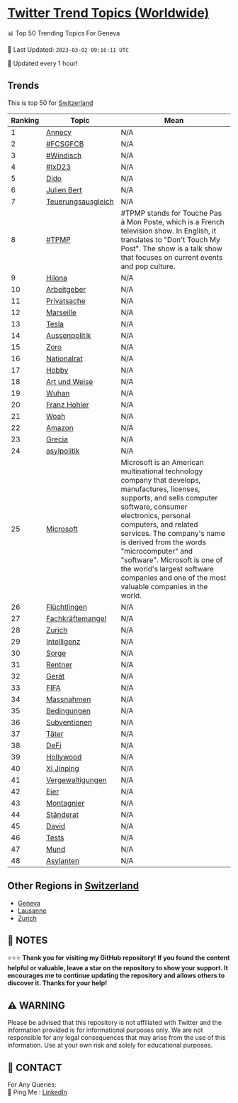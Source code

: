 [Twitter Trend Topics (Worldwide)](https://github.com/ErcinDedeoglu/Twitter-Trend-Topics)
==========


📊 Top 50 Trending Topics For Geneva

📆 Last Updated: `2023-03-02 09:16:11 UTC`

🔧 Updated every 1 hour!


## Trends

This is top 50 for [Switzerland](</Switzerland>)

| Ranking | Topic | Mean |
| ------- | ------------ | ------------ |
| 1 | [Annecy](http://twitter.com/search?q=Annecy) | N/A |
| 2 | [#FCSGFCB](http://twitter.com/search?q=%23FCSGFCB) | N/A |
| 3 | [#Windisch](http://twitter.com/search?q=%23Windisch) | N/A |
| 4 | [#IxD23](http://twitter.com/search?q=%23IxD23) | N/A |
| 5 | [Dido](http://twitter.com/search?q=Dido) | N/A |
| 6 | [Julien Bert](http://twitter.com/search?q=Julien+Bert) | N/A |
| 7 | [Teuerungsausgleich](http://twitter.com/search?q=Teuerungsausgleich) | N/A |
| 8 | [#TPMP](http://twitter.com/search?q=%23TPMP) | #TPMP stands for Touche Pas à Mon Poste, which is a French television show. In English, it translates to "Don't Touch My Post". The show is a talk show that focuses on current events and pop culture. |
| 9 | [Hilona](http://twitter.com/search?q=Hilona) | N/A |
| 10 | [Arbeitgeber](http://twitter.com/search?q=Arbeitgeber) | N/A |
| 11 | [Privatsache](http://twitter.com/search?q=Privatsache) | N/A |
| 12 | [Marseille](http://twitter.com/search?q=Marseille) | N/A |
| 13 | [Tesla](http://twitter.com/search?q=Tesla) | N/A |
| 14 | [Aussenpolitik](http://twitter.com/search?q=Aussenpolitik) | N/A |
| 15 | [Zoro](http://twitter.com/search?q=Zoro) | N/A |
| 16 | [Nationalrat](http://twitter.com/search?q=Nationalrat) | N/A |
| 17 | [Hobby](http://twitter.com/search?q=Hobby) | N/A |
| 18 | [Art und Weise](http://twitter.com/search?q=Art+und+Weise) | N/A |
| 19 | [Wuhan](http://twitter.com/search?q=Wuhan) | N/A |
| 20 | [Franz Hohler](http://twitter.com/search?q=Franz+Hohler) | N/A |
| 21 | [Woah](http://twitter.com/search?q=Woah) | N/A |
| 22 | [Amazon](http://twitter.com/search?q=Amazon) | N/A |
| 23 | [Grecia](http://twitter.com/search?q=Grecia) | N/A |
| 24 | [asylpolitik](http://twitter.com/search?q=asylpolitik) | N/A |
| 25 | [Microsoft](http://twitter.com/search?q=Microsoft) | Microsoft is an American multinational technology company that develops, manufactures, licenses, supports, and sells computer software, consumer electronics, personal computers, and related services. The company's name is derived from the words "microcomputer" and "software". Microsoft is one of the world's largest software companies and one of the most valuable companies in the world. |
| 26 | [Flüchtlingen](http://twitter.com/search?q=Fl%c3%bcchtlingen) | N/A |
| 27 | [Fachkräftemangel](http://twitter.com/search?q=Fachkr%c3%a4ftemangel) | N/A |
| 28 | [Zurich](http://twitter.com/search?q=Zurich) | N/A |
| 29 | [Intelligenz](http://twitter.com/search?q=Intelligenz) | N/A |
| 30 | [Sorge](http://twitter.com/search?q=Sorge) | N/A |
| 31 | [Rentner](http://twitter.com/search?q=Rentner) | N/A |
| 32 | [Gerät](http://twitter.com/search?q=Ger%c3%a4t) | N/A |
| 33 | [FIFA](http://twitter.com/search?q=FIFA) | N/A |
| 34 | [Massnahmen](http://twitter.com/search?q=Massnahmen) | N/A |
| 35 | [Bedingungen](http://twitter.com/search?q=Bedingungen) | N/A |
| 36 | [Subventionen](http://twitter.com/search?q=Subventionen) | N/A |
| 37 | [Täter](http://twitter.com/search?q=T%c3%a4ter) | N/A |
| 38 | [DeFi](http://twitter.com/search?q=DeFi) | N/A |
| 39 | [Hollywood](http://twitter.com/search?q=Hollywood) | N/A |
| 40 | [Xi Jinping](http://twitter.com/search?q=Xi+Jinping) | N/A |
| 41 | [Vergewaltigungen](http://twitter.com/search?q=Vergewaltigungen) | N/A |
| 42 | [Eier](http://twitter.com/search?q=Eier) | N/A |
| 43 | [Montagnier](http://twitter.com/search?q=Montagnier) | N/A |
| 44 | [Ständerat](http://twitter.com/search?q=St%c3%a4nderat) | N/A |
| 45 | [David](http://twitter.com/search?q=David) | N/A |
| 46 | [Tests](http://twitter.com/search?q=Tests) | N/A |
| 47 | [Mund](http://twitter.com/search?q=Mund) | N/A |
| 48 | [Asylanten](http://twitter.com/search?q=Asylanten) | N/A |



## Other Regions in [Switzerland](</Switzerland>)

* [Geneva](</Switzerland/Geneva.md>)
* [Lausanne](</Switzerland/Lausanne.md>)
* [Zurich](</Switzerland/Zurich.md>)



## 📝 NOTES

⭐⭐⭐ **Thank you for visiting my GitHub repository! If you found the content helpful or valuable, leave a star on the repository to show your support. It encourages me to continue updating the repository and allows others to discover it. Thanks for your help!**


## ⚠️ WARNING

Please be advised that this repository is not affiliated with Twitter and the information provided is for informational purposes only. We are not responsible for any legal consequences that may arise from the use of this information. Use at your own risk and solely for educational purposes.


## 📨 CONTACT

 For Any Queries:  
            🏓 Ping Me : [LinkedIn](https://www.linkedin.com/in/ercindedeoglu/)
